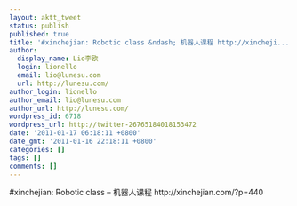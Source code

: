```yaml
---
layout: aktt_tweet
status: publish
published: true
title: '#xinchejian: Robotic class &ndash; 机器人课程 http://xincheji...'
author:
  display_name: Lio李欧
  login: lionello
  email: lio@lunesu.com
  url: http://lunesu.com/
author_login: lionello
author_email: lio@lunesu.com
author_url: http://lunesu.com/
wordpress_id: 6718
wordpress_url: http://twitter-26765184018153472
date: '2011-01-17 06:18:11 +0800'
date_gmt: '2011-01-16 22:18:11 +0800'
categories: []
tags: []
comments: []
---
```

<p>#xinchejian: Robotic class &ndash; 机器人课程 http://xinchejian.com/?p=440</p>
